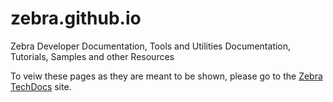 # zebra.github.io
Zebra Developer Documentation, Tools and Utilities Documentation, Tutorials, Samples and other Resources

To veiw these pages as they are meant to be shown, please go to the [Zebra TechDocs](https://techdocs.zebra.com) site.
